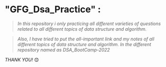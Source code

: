 # "GFG_Dsa_Practice" :
> *In this repository i only practicing all different varieties of questions related to all different topics of data structure and algorithm.*

> *Also, I have tried to put the all-important link and my notes of all different topics of data structure and algorithm. In the different repository named as DSA_BootCamp-2022*

*THANK YOU!* 😊
